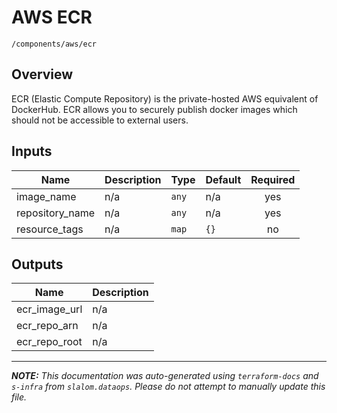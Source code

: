 
# AWS ECR

`/components/aws/ecr`

## Overview


ECR (Elastic Compute Repository) is the private-hosted AWS equivalent of DockerHub. ECR allows you to securely publish docker images which
should not be accessible to external users.

## Inputs

| Name | Description | Type | Default | Required |
|------|-------------|------|---------|:-----:|
| image\_name | n/a | `any` | n/a | yes |
| repository\_name | n/a | `any` | n/a | yes |
| resource\_tags | n/a | `map` | `{}` | no |

## Outputs

| Name | Description |
|------|-------------|
| ecr\_image\_url | n/a |
| ecr\_repo\_arn | n/a |
| ecr\_repo\_root | n/a |

---------------------

_**NOTE:** This documentation was auto-generated using
`terraform-docs` and `s-infra` from `slalom.dataops`.
Please do not attempt to manually update this file._
